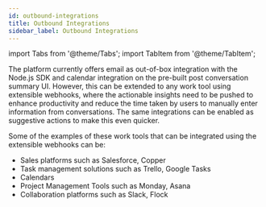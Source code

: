 ```yaml
---
id: outbound-integrations
title: Outbound Integrations
sidebar_label: Outbound Integrations
---
```


import Tabs from '@theme/Tabs';
import TabItem from '@theme/TabItem';


The platform currently offers email as out-of-box integration with the Node.js SDK and calendar integration on the pre-built post conversation summary UI. However, this can be extended to any work tool using extensible webhooks, where the actionable insights need to be pushed to enhance productivity and reduce the time taken by users to manually enter information from conversations. The same integrations can be enabled as suggestive actions to make this even quicker.

Some of the examples of these work tools that can be integrated using the extensible webhooks can be:

* Sales platforms such as Salesforce, Copper
* Task management solutions such as Trello, Google Tasks
* Calendars
* Project Management Tools such as Monday, Asana
* Collaboration platforms such as Slack, Flock
